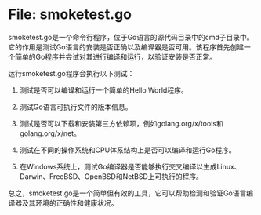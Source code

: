 # File: smoketest.go

smoketest.go是一个命令行程序，位于Go语言的源代码目录中的cmd子目录中。它的作用是测试Go语言的安装是否正确以及编译器是否可用。该程序首先创建一个简单的Go程序并尝试对其进行编译和运行，以验证安装是否正常。

运行smoketest.go程序会执行以下测试：

1. 测试是否可以编译和运行一个简单的Hello World程序。

2. 测试Go语言可执行文件的版本信息。

3. 测试是否可以下载和安装第三方依赖项，例如golang.org/x/tools和golang.org/x/net。

4. 测试在不同的操作系统和CPU体系结构上是否可以编译和运行Go程序。

5. 在Windows系统上，测试Go编译器是否能够执行交叉编译以生成Linux、Darwin、FreeBSD、OpenBSD和NetBSD上可执行的程序。

总之，smoketest.go是一个简单但有效的工具，它可以帮助检测和验证Go语言编译器及其环境的正确性和健康状况。

